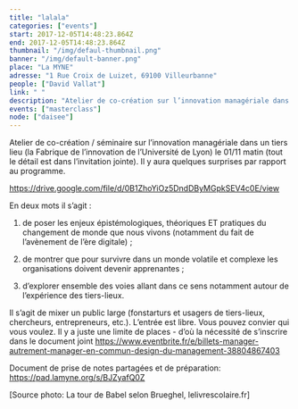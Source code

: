 ```yaml
---
title: "lalala"
categories: ["events"]
start: 2017-12-05T14:48:23.864Z
end: 2017-12-05T14:48:23.864Z
thumbnail: "/img/defaul-thumbnail.png"
banner: "/img/default-banner.png"
place: "La MYNE"
adresse: "1 Rue Croix de Luizet, 69100 Villeurbanne"
people: ["David Vallat"]
link: " "
description: "Atelier de co-création sur l’innovation managériale dans un tiers lieu (la Fabrique de l’innovation de l’Université de Lyon). Il y aura quelques surprises par rapport au programme."
events: ["masterclass"]
node: ["daisee"]
---
```


Atelier de co-création / séminaire sur l’innovation managériale dans un tiers lieu (la Fabrique de l’innovation de l’Université de Lyon) le 01/11 matin (tout le détail est dans l’invitation jointe). Il y aura quelques surprises par rapport au programme.

https://drive.google.com/file/d/0B1ZhoYiOz5DndDByMGpkSEV4c0E/view

En deux mots il s’agit :
1) de poser les enjeux épistémologiques, théoriques ET pratiques du changement de monde que nous vivons (notamment du fait de l’avènement de l’ère digitale) ;

2) de montrer que pour survivre dans un monde volatile et complexe les organisations doivent devenir apprenantes ;

3) d’explorer ensemble des voies allant dans ce sens notamment autour de l’expérience des tiers-lieux.

Il s’agit de mixer un public large (fonstarturs et usagers de tiers-lieux, chercheurs, entrepreneurs, etc.). L’entrée est libre. Vous pouvez convier qui vous voulez. Il y a juste une limite de places -
d’où la nécessité de s’inscrire dans le document joint https://www.eventbrite.fr/e/billets-manager-autrement-manager-en-commun-design-du-management-38804867403

Document de prise de notes partagées et de préparation: https://pad.lamyne.org/s/BJZyafQ0Z


[Source photo: La tour de Babel selon Brueghel, lelivrescolaire.fr]
